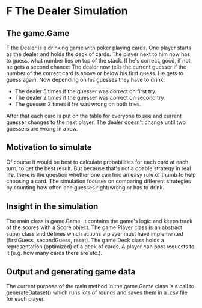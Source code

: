 # F The Dealer Simulation

## The game.Game
F the Dealer is a drinking game with poker playing cards. One player starts as the dealer and holds the deck of cards.
The player next to him now has to guess, what number lies on top of the stack.
If he's correct, good, if not, he gets a second chance:
The dealer now tells the current guesser if the number of the correct card is above or below his first guess.
He gets to guess again.
Now depending on his guesses they have to drink:
- The dealer 5 times if the guesser was correct on first try.
- The dealer 2 times if the guesser was correct on second try.
- The guesser 2 times if he was wrong on both tries.

After that each card is put on the table for everyone to see and current guesser changes to the next player.
The dealer doesn't change until two guessers are wrong in a row.

## Motivation to simulate
Of course it would be best to calculate probabilities for each card at each turn, to get the best result.
But because that's not a doable strategy in real life, there is the question whether one can find an easy rule of thumb to help choosing a card.
The simulation focuses on comparing different strategies by counting how often one guesses right/wrong or has to drink.

## Insight in the simulation
The main class is game.Game, it contains the game's logic and keeps track of the scores with a Score object.
The game.Player class is an abstract super class and defines which actions a player must have implemented (firstGuess, secondGuess, reset).
The game.Deck class holds a representation (optimized) of a deck of cards. A player can post requests to it (e.g. how many cards there are etc.).

## Output and generating game data
The current purpose of the main method in the game.Game class is a call to generateDataset() which runs lots of rounds and saves them in a .csv file for each player.
